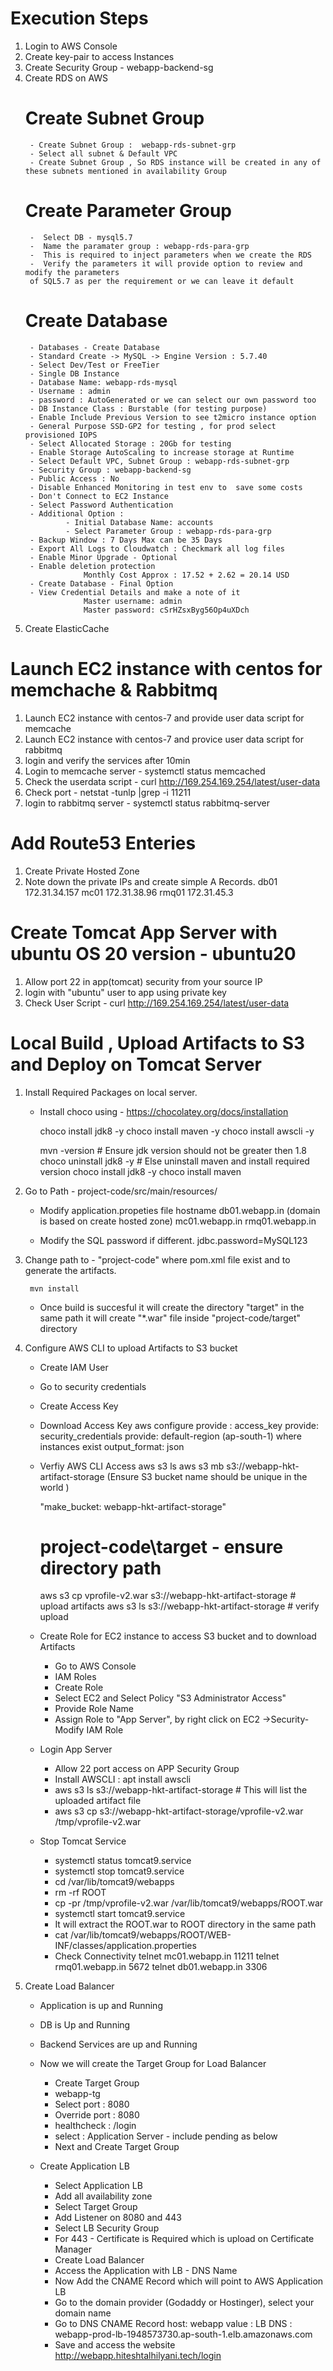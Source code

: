 # Execution Steps 


1. Login to AWS Console 
2. Create key-pair to access Instances
3. Create Security Group 
        - webapp-backend-sg
4. Create RDS on AWS
    # Create Subnet Group 
        - Create Subnet Group :  webapp-rds-subnet-grp
        - Select all subnet & Default VPC 
        - Create Subnet Group , So RDS instance will be created in any of these subnets mentioned in availability Group 
    
    # Create Parameter Group 
        -  Select DB - mysql5.7 
        -  Name the paramater group : webapp-rds-para-grp
        -  This is required to inject parameters when we create the RDS 
        -  Verify the parameters it will provide option to review and modify the parameters
        of SQL5.7 as per the requirement or we can leave it default
        
    # Create Database 
        - Databases - Create Database 
        - Standard Create -> MySQL -> Engine Version : 5.7.40 
        - Select Dev/Test or FreeTier
        - Single DB Instance
        - Database Name: webapp-rds-mysql
        - Username : admin
        - password : AutoGenerated or we can select our own password too
        - DB Instance Class : Burstable (for testing purpose)
        - Enable Include Previous Version to see t2micro instance option 
        - General Purpose SSD-GP2 for testing , for prod select provisioned IOPS
        - Select Allocated Storage : 20Gb for testing 
        - Enable Storage AutoScaling to increase storage at Runtime 
        - Select Default VPC, Subnet Group : webapp-rds-subnet-grp
        - Security Group : webapp-backend-sg
        - Public Access : No
        - Disable Enhanced Monitoring in test env to  save some costs 
        - Don't Connect to EC2 Instance
        - Select Password Authentication 
        - Additional Option : 
                - Initial Database Name: accounts
                - Select Parameter Group : webapp-rds-para-grp
        - Backup Window : 7 Days Max can be 35 Days 
        - Export All Logs to Cloudwatch : Checkmark all log files 
        - Enable Minor Upgrade - Optional 
        - Enable deletion protection 
                    Monthly Cost Approx : 17.52 + 2.62 = 20.14 USD 
        - Create Database - Final Option 
        - View Credential Details and make a note of it 
                    Master username: admin
                    Master password: cSrHZsxByg56Op4uXDch


5. Create ElasticCache 













# Launch EC2 instance with centos for memchache & Rabbitmq 
1. Launch EC2 instance with centos-7 and provide user data script for memcache
2. Launch EC2 instance with centos-7 and provice user data script for rabbitmq
3. login and verify the services after 10min 
4. Login to memcache server - systemctl status memcached
5. Check the userdata script -  curl http://169.254.169.254/latest/user-data
6. Check port - netstat -tunlp |grep -i 11211
7. login to rabbitmq server -  systemctl status rabbitmq-server

# Add Route53 Enteries
1. Create Private Hosted Zone
2. Note down the private IPs and create simple A Records.
    db01	172.31.34.157
    mc01	172.31.38.96
    rmq01	172.31.45.3	 

# Create Tomcat App Server with ubuntu OS 20 version - ubuntu20 
1. Allow port 22 in app(tomcat) security from your source IP 
2. login with "ubuntu" user to app using private key
3. Check User Script -  curl http://169.254.169.254/latest/user-data


# Local Build , Upload Artifacts to S3 and Deploy on Tomcat Server 

1. Install Required Packages on local server. 
    - Install choco using - https://chocolatey.org/docs/installation
       
       choco install jdk8 -y 
       choco install maven -y 
       choco install awscli -y 

       mvn -version                      # Ensure jdk version should not be greater then 1.8
       choco uninstall jdk8 -y           # Else uninstall maven and install required version 
       choco install jdk8 -y 
       choco install maven 


2. Go to Path - project-code/src/main/resources/
    - Modify application.propeties file hostname 
        db01.webapp.in (domain is based on create hosted zone)
        mc01.webapp.in
        rmq01.webapp.in
    
    - Modify the SQL password if different. 
        jdbc.password=MySQL123

3. Change path to - "project-code" where pom.xml file exist and to generate the artifacts.
       
        mvn install 
    - Once build is succesful it will create the directory "target" in the same path
      it will create "*.war" file inside "project-code/target" directory 

4. Configure AWS CLI to upload Artifacts to S3 bucket 
    - Create IAM User
    - Go to  security credentials
    - Create Access Key  
    - Download Access Key 
             aws configure
             provide : access_key
             provide:  security_credentials
             provide:  default-region (ap-south-1)  where instances exist
             output_format: json 
    
    - Verfiy AWS CLI Access
        aws s3 ls
        aws s3 mb s3://webapp-hkt-artifact-storage   (Ensure S3 bucket name should be unique in 
                                                       the world )

        "make_bucket: webapp-hkt-artifact-storage"

        # project-code\target - ensure directory path 
        aws s3 cp vprofile-v2.war s3://webapp-hkt-artifact-storage  # upload artifacts
        aws s3 ls s3://webapp-hkt-artifact-storage                   # verify upload


    - Create Role for EC2 instance to access S3 bucket and to download Artifacts 
        - Go to AWS Console 
        - IAM Roles
        - Create Role
        - Select EC2 and Select Policy "S3 Administrator Access" 
        - Provide Role Name 
        - Assign Role to "App Server", by right click on EC2 ->Security- Modify IAM Role 

    - Login App Server
        - Allow 22 port access on APP Security Group
        - Install AWSCLI : apt  install awscli
        - aws s3 ls s3://webapp-hkt-artifact-storage  # This will list the uploaded artifact file 
        - aws s3 cp s3://webapp-hkt-artifact-storage/vprofile-v2.war /tmp/vprofile-v2.war

    - Stop Tomcat Service 
        -  systemctl status tomcat9.service
        -  systemctl stop  tomcat9.service
        -  cd /var/lib/tomcat9/webapps
        -  rm -rf ROOT
        -  cp -pr /tmp/vprofile-v2.war /var/lib/tomcat9/webapps/ROOT.war
        -  systemctl start tomcat9.service
        -  It will extract the ROOT.war to ROOT directory in the same path 
        -  cat /var/lib/tomcat9/webapps/ROOT/WEB-INF/classes/application.properties
        -  Check Connectivity 
                telnet mc01.webapp.in 11211
                telnet rmq01.webapp.in 5672
                telnet db01.webapp.in 3306

5. Create Load Balancer 

    - Application is up and Running
    - DB is Up and Running
    - Backend Services are up and Running 
    
    - Now we will create the Target Group for Load Balancer 
        - Create Target Group
        - webapp-tg
        - Select port : 8080
        - Override port : 8080
        - healthcheck : /login
        - select : Application Server - include pending as below 
        - Next and Create Target Group 
    
    - Create Application LB 
        - Select Application LB
        - Add all availability zone
        - Select Target Group
        - Add Listener on 8080 and 443 
        - Select LB Security Group 
        - For 443 - Certificate is Required which is upload on Certificate Manager
        - Create Load Balancer
        - Access the Application with LB - DNS Name 
        - Now Add the CNAME Record which will point to AWS Application LB 
        - Go to the domain provider (Godaddy or Hostinger), select your domain name
        - Go to DNS  CNAME Record
                host: webapp 
                value : LB DNS : webapp-prod-lb-1948573730.ap-south-1.elb.amazonaws.com
        - Save and access the website 
                http://webapp.hiteshtalhilyani.tech/login
                

    




